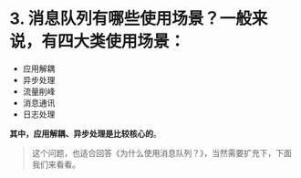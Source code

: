 # 3. 消息队列有哪些使用场景？一般来说，有四大类使用场景：

- 应用解耦
- 异步处理
- 流量削峰
- 消息通讯
- 日志处理

**其中，应用解耦、异步处理是比较核心的**。

> 这个问题，也适合回答《为什么使用消息队列？》，当然需要扩充下，下面我们来看看。

